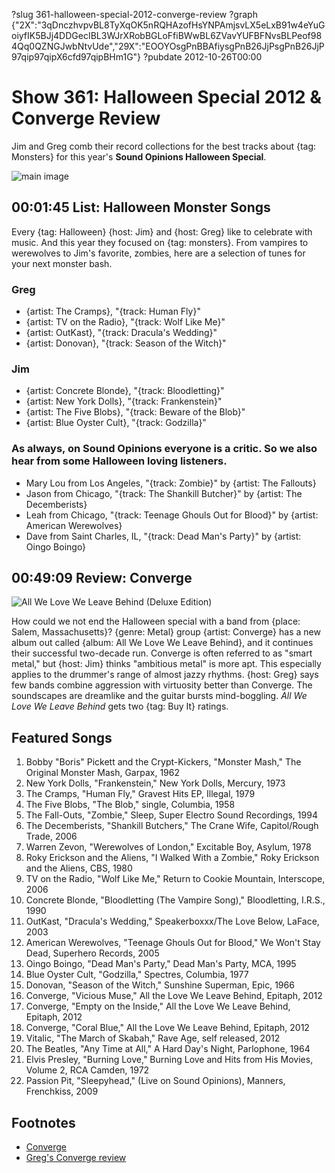 ?slug 361-halloween-special-2012-converge-review
?graph {"2X":"3qDnczhvpvBL8TyXqOK5nRQHAzofHsYNPAmjsvLX5eLxB91w4eYuGoiyfIK5BJj4DDGecIBL3WJrXRobBGLoFfiBWwBL6ZVavYUFBFNvsBLPeof984Qq0QZNGJwbNtvUde","29X":"EOOYOsgPnBBAfiysgPnB26JjPsgPnB26JjP97qip97qipX6cfd97qipBHm1G"}
?pubdate 2012-10-26T00:00

# Show 361: Halloween Special 2012 & Converge Review
Jim and Greg comb their record collections for the best tracks about {tag: Monsters} for this year's **Sound Opinions Halloween Special**.

![main image](//static.soundopinions.org/images/2012/monsters.jpg)


## 00:01:45 List: Halloween Monster Songs
Every {tag: Halloween} {host: Jim} and {host: Greg} like to celebrate with music. And this year they focused on {tag: monsters}. From vampires to werewolves to Jim's favorite, zombies, here are a selection of tunes for your next monster bash.

### Greg
- {artist: The Cramps}, "{track: Human Fly}"
- {artist: TV on the Radio}, "{track: Wolf Like Me}"
- {artist: OutKast}, "{track: Dracula's Wedding}"
- {artist: Donovan}, "{track: Season of the Witch}"

### Jim
- {artist: Concrete Blonde}, "{track: Bloodletting}"
- {artist: New York Dolls}, "{track: Frankenstein}"
- {artist: The Five Blobs}, "{track: Beware of the Blob}"
- {artist: Blue Oyster Cult}, "{track: Godzilla}"

### As always, on Sound Opinions everyone is a critic. So we also hear from some Halloween loving listeners.
- Mary Lou from Los Angeles, "{track: Zombie}" by {artist: The Fallouts}
- Jason from Chicago, "{track: The Shankill Butcher}" by {artist: The Decemberists}  
- Leah from Chicago, "{track: Teenage Ghouls Out for Blood}" by {artist: American Werewolves}
- Dave from Saint Charles, IL, "{track: Dead Man's Party}" by {artist: Oingo Boingo}

## 00:49:09 Review: Converge
![All We Love We Leave Behind (Deluxe Edition)](//static.soundopinions.org/assets/361/29X0.jpg "15405383/566635636")

How could we not end the Halloween special with a band from {place: Salem, Massachusetts}? {genre: Metal} group {artist: Converge} has a new album out called {album: All We Love We Leave Behind}, and it continues their successful two-decade run. Converge is often referred to as "smart metal," but {host: Jim} thinks "ambitious metal" is more apt. This especially applies to the drummer's range of almost jazzy 
rhythms. {host: Greg} says few bands combine aggression with virtuosity better than Converge. The soundscapes are dreamlike and the guitar bursts mind-boggling. *All We Love We Leave Behind* gets two {tag: Buy It} ratings.

## Featured Songs
1. Bobby "Boris" Pickett and the Crypt-Kickers, "Monster Mash," The Original Monster Mash, Garpax, 1962
2. New York Dolls, "Frankenstein," New York Dolls, Mercury, 1973
3. The Cramps, "Human Fly," Gravest Hits EP, Illegal, 1979
4. The Five Blobs, "The Blob," single, Columbia, 1958
5. The Fall-Outs, "Zombie," Sleep, Super Electro Sound Recordings, 1994
6. The Decemberists, "Shankill Butchers," The Crane Wife, Capitol/Rough Trade, 2006
7. Warren Zevon, "Werewolves of London," Excitable Boy, Asylum, 1978
8. Roky Erickson and the Aliens, "I Walked With a Zombie," Roky Erickson and the Aliens, CBS, 1980
9. TV on the Radio, "Wolf Like Me," Return to Cookie Mountain, Interscope, 2006
10. Concrete Blonde, "Bloodletting (The Vampire Song)," Bloodletting, I.R.S., 1990
11. OutKast, "Dracula's Wedding," Speakerboxxx/The Love Below, LaFace, 2003
12. American Werewolves, "Teenage Ghouls Out for Blood," We Won't Stay Dead, Superhero Records, 2005
13. Oingo Boingo, "Dead Man's Party," Dead Man's Party, MCA, 1995
14. Blue Oyster Cult, "Godzilla," Spectres, Columbia, 1977
15. Donovan, "Season of the Witch," Sunshine Superman, Epic, 1966
16. Converge, "Vicious Muse," All the Love We Leave Behind, Epitaph, 2012
17. Converge, "Empty on the Inside," All the Love We Leave Behind, Epitaph, 2012
18. Converge, "Coral Blue," All the Love We Leave Behind, Epitaph, 2012
19. Vitalic, "The March of Skabah," Rave Age, self released, 2012
20. The Beatles, "Any Time at All," A Hard Day's Night, Parlophone, 1964
21. Elvis Presley, "Burning Love," Burning Love and Hits from His Movies, Volume 2, RCA Camden, 1972
22. Passion Pit, "Sleepyhead," (Live on Sound Opinions), Manners, Frenchkiss, 2009

## Footnotes 
- [Converge](http://www.convergecult.com/)
- [Greg's Converge  review](http://articles.chicagotribune.com/2012-10-15/entertainment/chi-converge-album-review-all-we-love-we-leave-behind-reviewed-20121015_1_album-review-kurt-ballou-jacob-bannon)
